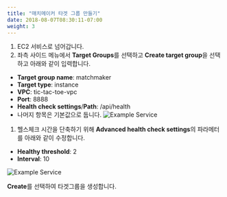 ```yaml
---
title: "매치메이커 타겟 그룹 만들기"
date: 2018-08-07T08:30:11-07:00
weight: 3
---
```


1. EC2 서비스로 넘어갑니다.
1. 좌측 사이드 메뉴에서 **Target Groups**를 선택하고 **Create target group**을 선택하고 아래와 같이 입력합니다.

 * **Target group name**: matchmaker
 * **Target type**: instance
 * **VPC**: tic-tac-toe-vpc
 * **Port**: 8888
 * **Health check settings**/**Path**: /api/health
 * 나머지 항목은 기본값으로 둡니다.
![Example Service](/images/tic-tac-toe/target_group-matchmaking-1.png)

1. 헬스체크 시간을 단축하기 위해 **Advanced health check settings**의 파라메터를 아래와 같이 수정합니다.

 * **Healthy threshold**: 2
 * **Interval**: 10

![Example Service](/images/tic-tac-toe/target_group-2.png)

**Create**를 선택하여 타겟그룹을 생성합니다.